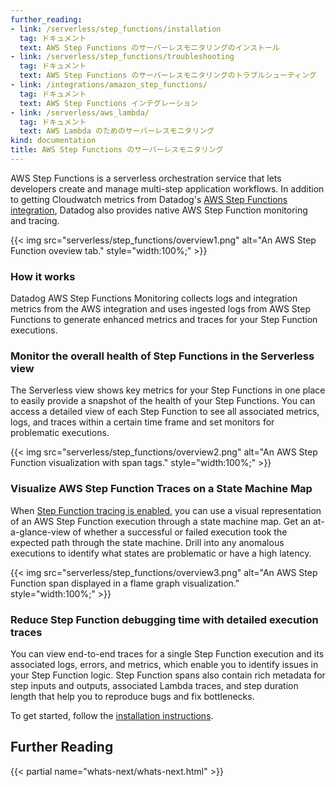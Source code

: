 ```yaml
---
further_reading:
- link: /serverless/step_functions/installation
  tag: ドキュメント
  text: AWS Step Functions のサーバーレスモニタリングのインストール
- link: /serverless/step_functions/troubleshooting
  tag: ドキュメント
  text: AWS Step Functions のサーバーレスモニタリングのトラブルシューティング
- link: /integrations/amazon_step_functions/
  tag: ドキュメント
  text: AWS Step Functions インテグレーション
- link: /serverless/aws_lambda/
  tag: ドキュメント
  text: AWS Lambda のためのサーバーレスモニタリング
kind: documentation
title: AWS Step Functions のサーバーレスモニタリング
---
```


AWS Step Functions is a serverless orchestration service that lets developers create and manage multi-step application workflows. In addition to getting Cloudwatch metrics from Datadog's [AWS Step Functions integration][2], Datadog also provides native AWS Step Function monitoring and tracing.

{{< img src="serverless/step_functions/overview1.png" alt="An AWS Step Function oveview tab." style="width:100%;" >}}

### How it works
Datadog AWS Step Functions Monitoring collects logs and integration metrics from the AWS integration and uses ingested logs from AWS Step Functions to generate enhanced metrics and traces for your Step Function executions.

### Monitor the overall health of Step Functions in the Serverless view
The Serverless view shows key metrics for your Step Functions in one place to easily provide a snapshot of the health of your Step Functions. You can access a detailed view of each Step Function to see all associated metrics, logs, and traces within a certain time frame and set monitors for problematic executions. 

{{< img src="serverless/step_functions/overview2.png" alt="An AWS Step Function visualization with span tags." style="width:100%;" >}}


###  Visualize AWS Step Function Traces on a State Machine Map
When [Step Function tracing is enabled][1], you can use a visual representation of an AWS Step Function execution through a state machine map. Get an at-a-glance-view of whether a successful or failed execution took the expected path through the state machine. Drill into any anomalous executions to identify what states are problematic or have a high latency.

{{< img src="serverless/step_functions/overview3.png" alt="An AWS Step Function span displayed in a flame graph visualization." style="width:100%;" >}}


### Reduce Step Function debugging time with detailed execution traces
You can view end-to-end traces for a single Step Function execution and its associated logs, errors, and metrics, which enable you to identify issues in your Step Function logic. Step Function spans also contain rich metadata for step inputs and outputs, associated Lambda traces, and step duration length that help you to reproduce bugs and fix bottlenecks.

To get started, follow the [installation instructions][1].

## Further Reading

{{< partial name="whats-next/whats-next.html" >}}

[1]: /ja/serverless/step_functions/installation
[2]: /ja/integrations/amazon_step_functions/